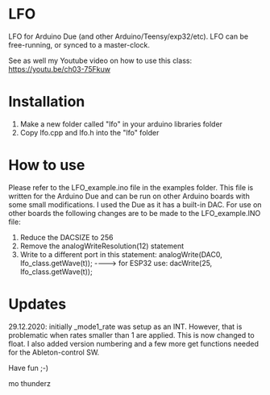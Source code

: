 # LFO
LFO for Arduino Due (and other Arduino/Teensy/exp32/etc). LFO can be free-running, or synced to a master-clock.

See as well my Youtube video on how to use this class: https://youtu.be/ch03-75Fkuw

# Installation
1) Make a new folder called "lfo" in your arduino libraries folder
2) Copy lfo.cpp and lfo.h into the "lfo" folder

# How to use
Please refer to the LFO_example.ino file in the examples folder. This file is written for the Arduino Due and can be run on other Arduino boards with some small modifications. I used the Due as it has a built-in DAC. For use on other boards the following changes are to be made to the LFO_example.INO file:
1) Reduce the DACSIZE to 256
2) Remove the analogWriteResolution(12) statement 
3) Write to a different port in this statement: 
analogWrite(DAC0, lfo_class.getWave(t));
----> for ESP32 use:
dacWrite(25, lfo_class.getWave(t));

# Updates
29.12.2020: initially _mode1_rate was setup as an INT. However, that is problematic when rates smaller than 1 are applied. This is now changed to float. I also added version numbering and a few more get functions needed for the Ableton-control SW.

Have fun ;-)

mo thunderz
